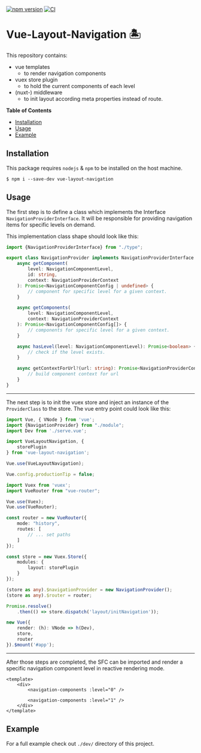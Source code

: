[![npm version](https://badge.fury.io/js/vue-layout-navigation.svg)](https://badge.fury.io/js/vue-layout-navigation)
[![CI](https://github.com/Tada5hi/vue-layout-navigation/actions/workflows/main.yml/badge.svg)](https://github.com/Tada5hi/vue-layout-navigation/actions/workflows/main.yml)

# Vue-Layout-Navigation 🏝

This repository contains:
- vue templates
  - to render navigation components
- vuex store plugin 
  - to hold the current components of each level
- (nuxt-) middleware 
  - to init layout according meta properties instead of route.

**Table of Contents**

- [Installation](#installation)
- [Usage](#usage)
- [Example](#example)

## Installation
This package requires `nodejs` & `npm` to be installed on the host machine.
```
$ npm i --save-dev vue-layout-navigation
```

## Usage
The first step is to define a class which implements the Interface `NavigationProviderInterface`.
It will be responsible for providing navigation items for specific levels on demand.

This implementation class shape should look like this:

```typescript
import {NavigationProviderInterface} from "./type";

export class NavigationProvider implements NavigationProviderInterface {
    async getComponent(
        level: NavigationComponentLevel, 
        id: string, 
        context: NavigationProviderContext
    ): Promise<NavigationComponentConfig | undefined> {
        // component for specific level for a given context.
    }

    async getComponents(
        level: NavigationComponentLevel,
        context: NavigationProviderContext
    ): Promise<NavigationComponentConfig[]> {
        // components for specific level for a given context.
    }

    async hasLevel(level: NavigationComponentLevel): Promise<boolean> {
        // check if the level exists.
    }

    async getContextForUrl?(url: string): Promise<NavigationProviderContext | undefined> {
        // build component context for url
    }
}
```

---

The next step is to init the vuex store and inject an instance of the `ProviderClass` to the store.
The vue entry point could look like this:

```typescript
import Vue, { VNode } from 'vue';
import {NavigationProvider} from "./module";
import Dev from './serve.vue';

import VueLayoutNavigation, {
    storePlugin
} from 'vue-layout-navigation';

Vue.use(VueLayoutNavigation);

Vue.config.productionTip = false;

import Vuex from 'vuex';
import VueRouter from "vue-router";

Vue.use(Vuex);
Vue.use(VueRouter);

const router = new VueRouter({
    mode: "history",
    routes: [
        // ... set paths
    ]
});

const store = new Vuex.Store({
    modules: {
        layout: storePlugin
    }
});

(store as any).$navigationProvider = new NavigationProvider();
(store as any).$router = router;

Promise.resolve()
    .then(() => store.dispatch('layout/initNavigation'));

new Vue({
    render: (h): VNode => h(Dev),
    store,
    router
}).$mount('#app');
```

--- 

After those steps are completed,
the SFC can be imported and render a specific navigation component level in reactive rendering mode.

```vue
<template>
    <div>
        <navigation-components :level="0" />
        
        <navigation-components :level="1" />
    </div>
</template>
```

## Example

For a full example check out `./dev/` directory of this project.


